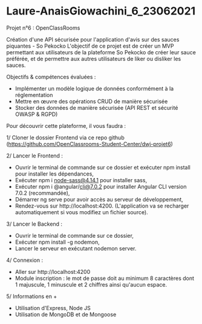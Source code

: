 # Laure-AnaisGiowachini_6_23062021

Projet n°6 : OpenClassRooms

Création d'une API sécurisée pour l'application d'avis sur des sauces piquantes - So Pekocko
L'objectif de ce projet est de créer un MVP permettant aux utilisateurs de la plateforme So Pekocko de créer leur sauce préférée, et de permettre aux autres utilisateurs de liker ou disliker les sauces.

Objectifs & compétences évaluées : 
- Implémenter un modèle logique de données conformément à la réglementation
- Mettre en œuvre des opérations CRUD de manière sécurisée
- Stocker des données de manière sécurisée (API REST et sécurité OWASP & RGPD)

Pour découvrir cette plateforme, il vous faudra : 

1/ Cloner le dossier Frontend via ce repo github (https://github.com/OpenClassrooms-Student-Center/dwj-projet6)

2/ Lancer le Frontend :
  - Ouvrir le terminal de commande sur ce dossier et exécuter npm install pour installer les dépendances,
  - Exécuter npm i node-sass@4.14.1 pour installer sass,
  - Exécuter npm i @angular/cli@7.0.2 pour installer Angular CLI version 7.0.2 (recommandée),
  - Démarrer ng serve pour avoir accès au serveur de développement,
  - Rendez-vous sur http://localhost:4200.
(L'application va se recharger automatiquement si vous modifiez un fichier source). 

3/ Lancer le Backend : 
  - Ouvrir le terminal de commande sur ce dossier, 
  - Exécuter npm install -g nodemon,
  - Lancer le serveur en exécutant nodemon server. 

4/ Connexion : 
  - Aller sur http://localhost:4200
  - Module inscription : le mot de passe doit au minimum 8 caractères dont 1 majuscule, 1 minuscule et 2 chiffres ainsi qu'aucun espace. 

5/ Informations en + 
  - Utilisation d'Express, Node JS
  - Utilisation de MongoDB et de Mongoose 

